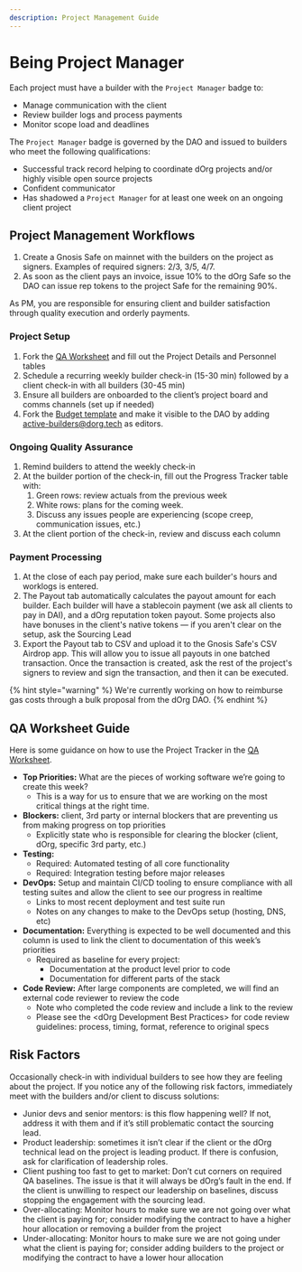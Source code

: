 ```yaml
---
description: Project Management Guide
---
```


# Being Project Manager

Each project must have a builder with the `Project Manager` badge to:

* Manage communication with the client
* Review builder logs and process payments
* Monitor scope load and deadlines

The `Project Manager` badge is governed by the DAO and issued to builders who meet the following qualifications:

* Successful track record helping to coordinate dOrg projects and/or highly visible open source projects
* Confident communicator
* Has shadowed a `Project Manager` for at least one week on an ongoing client project

## Project Management Workflows



1. Create a Gnosis Safe on mainnet with the builders on the project as signers. Examples of required signers: 2/3, 3/5, 4/7.
2. As soon as the client pays an invoice, issue 10% to the dOrg Safe so the DAO can issue rep tokens to the project Safe for the remaining 90%.

As PM, you are responsible for ensuring client and builder satisfaction through quality execution and orderly payments.

### Project Setup

1. Fork the [QA Worksheet](https://docs.google.com/document/d/1NR6CZbwduSgsbRVDJFXcZBB1fXSprMeSHICob5Gfd8k/edit#heading=h.k20qb4mo4uip) and fill out the Project Details and Personnel tables
2. Schedule a recurring weekly builder check-in \(15-30 min\) followed by a client check-in with all builders \(30-45 min\)
3. Ensure all builders are onboarded to the client’s project board and comms channels \(set up if needed\)
4. Fork the [Budget template](http://todo) and make it visible to the DAO by adding active-builders@dorg.tech as editors.

### Ongoing Quality Assurance

1. Remind builders to attend the weekly check-in
2. At the builder portion of the check-in, fill out the Progress Tracker table with:
   1. Green rows: review actuals from the previous week
   2. White rows: plans for the coming week.
   3. Discuss any issues people are experiencing \(scope creep, communication issues, etc.\)
3. At the client portion of the check-in, review and discuss each column

### Payment Processing

1. At the close of each pay period, make sure each builder's hours and worklogs is entered.
2. The Payout tab automatically calculates the payout amount for each builder. Each builder will have a stablecoin payment \(we ask all clients to pay in DAI\), and a dOrg reputation token payout. Some projects also have bonuses in the client's native tokens — if you aren't clear on the setup, ask the Sourcing Lead
3. Export the Payout tab to CSV and upload it to the Gnosis Safe's CSV Airdrop app. This will allow you to issue all payouts in one batched transaction. Once the transaction is created, ask the rest of the project's signers to review and sign  the transaction, and then it can be executed.

{% hint style="warning" %}
We're currently working on how to reimburse gas costs through a bulk proposal from the dOrg DAO.
{% endhint %}



## **QA Worksheet Guide**

Here is some guidance on how to use the Project Tracker in the [QA Worksheet](https://docs.google.com/document/d/1NR6CZbwduSgsbRVDJFXcZBB1fXSprMeSHICob5Gfd8k/edit#heading=h.k20qb4mo4uip).

* **Top Priorities:** What are the pieces of working software we’re going to create this week?
  * This is a way for us to ensure that we are working on the most critical things at the right time. 
* **Blockers:** client, 3rd party or internal blockers that are preventing us from making progress on top priorities
  * Explicitly state who is responsible for clearing the blocker \(client, dOrg, specific 3rd party, etc.\) 
* **Testing:**
  * Required: Automated testing of all core functionality
  * Required: Integration testing before major releases 
* **DevOps:** Setup and maintain CI/CD tooling to ensure compliance with all testing suites and allow the client to see our progress in realtime
  * Links to most recent deployment and test suite run
  * Notes on any changes to make to the DevOps setup \(hosting, DNS, etc\) 
* **Documentation:** Everything is expected to be well documented and this column is used to link the client to documentation of this week’s priorities
  * Required as baseline for every project:
    * Documentation at the product level prior to code
    * Documentation for different parts of the stack 
* **Code Review:** After large components are completed, we will find an external code reviewer to review the code
  * Note who completed the code review and include a link to the review
  * Please see the &lt;dOrg Development Best Practices&gt; for code review guidelines: process, timing, format, reference to original specs

## **Risk Factors**

Occasionally check-in with individual builders to see how they are feeling about the project. If you notice any of the following risk factors, immediately meet with the builders and/or client to discuss solutions:

* Junior devs and senior mentors: is this flow happening well? If not, address it with them and if it’s still problematic contact the sourcing lead.
* Product leadership: sometimes it isn’t clear if the client or the dOrg technical lead on the project is leading product. If there is confusion, ask for clarification of leadership roles.
* Client pushing too fast to get to market: Don’t cut corners on required QA baselines. The issue is that it will always be dOrg’s fault in the end. If the client is unwilling to respect our leadership on baselines, discuss stopping the engagement with the sourcing lead.
* Over-allocating: Monitor hours to make sure we are not going over what the client is paying for; consider modifying the contract to have a higher hour allocation or removing a builder from the project
* Under-allocating: Monitor hours to make sure we are not going under what the client is paying for; consider adding builders to the project or modifying the contract to have a lower hour allocation

